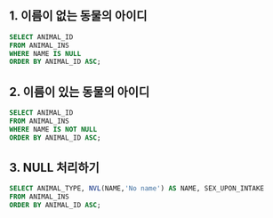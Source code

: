 ## 1. 이름이 없는 동물의 아이디

```sql
SELECT ANIMAL_ID
FROM ANIMAL_INS 
WHERE NAME IS NULL
ORDER BY ANIMAL_ID ASC;
```

## 2. 이름이 있는 동물의 아이디

```sql
SELECT ANIMAL_ID
FROM ANIMAL_INS
WHERE NAME IS NOT NULL
ORDER BY ANIMAL_ID ASC;
```

## 3. NULL 처리하기

```sql
SELECT ANIMAL_TYPE, NVL(NAME,'No name') AS NAME, SEX_UPON_INTAKE
FROM ANIMAL_INS
ORDER BY ANIMAL_ID ASC;
```
